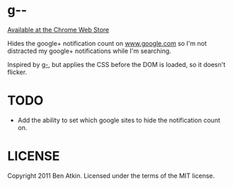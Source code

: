# g--

[Available at the Chrome Web Store](https://chrome.google.com/webstore/detail/elkedplmbnnbofcldjnejfhfngmfllai)

Hides the google+ notification count on www.google.com so I'm not distracted my google+
notifications while I'm searching.

Inspired by [g-](https://chrome.google.com/webstore/detail/dgpdknjcnmdopmgoajdcphdlcgdfdpfp),
but applies the CSS before the DOM is loaded, so it doesn't flicker.

# TODO

* Add the ability to set which google sites to hide the notification count on.

# LICENSE

Copyright 2011 Ben Atkin. Licensed under the terms of the MIT license.